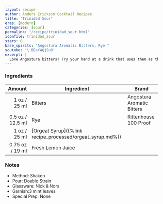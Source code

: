 ```yaml
---
layout: recipe
author: Anders Erickson Cocktail Recipes
title: "Trinidad Sour"
eras: [modern]
categories: [sour]
permalink: "/recipe/trinidad_sour.html"
iconfile: trinidad_sour
stars: 0
base_spirits: "Angostura Aromatic Bitters, Rye "
youtube: '\_BEaYWQjSu0'
excerpt: |
  Love Angostura bitters? Try your hand at a drink that uses them as the base spirit rather than embellishment.
---
```


### Ingredients

|  Amount | Ingredient                                      | Brand                      |
| ------: | ----------------------------------------------- | -------------------------- |
|    1 oz / 25 ml | Bitters                                         | Angostura Aromatic Bitters |
|  0.5 oz / 12.5 ml | Rye                                             | Rittenhouse 100 Proof      |
|    1 oz / 25 ml | [Orgeat Syrup]({%link recipe_processed/orgeat_syrup.md%}) |
| 0.75 oz / 19 ml | Fresh Lemon Juice                               |

### Notes

- Method: Shaken
- Pour: Double Strain
- Glassware: Nick & Nora
- Garnish:3 mint leaves
- Special Prep: None
